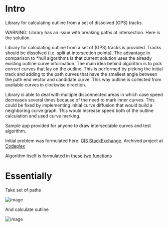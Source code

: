  # Intro

Library for calculating outline from a set of dissolved (GPS) tracks.

WARNING: Library has an issue with breaking paths at intersection. Here is the solution.

Library for calculating outline from a set of (GPS) tracks is provided. Tracks should be dissolved (i.e. split at intersection points). The advantage in comparison to \*hull algorithms is that current solution uses the already existing outline curve information. The main idea behind algorithm is to pick correct curves that lay on the outline. This is performed by picking the initial track and adding to the path curves that have the smallest angle between the path end vector and candidate curve. This way outline is collected from available curves in clockwise direction.

Library is able to deal with multiple disconnected areas in which case speed decreases several times because of the need to mark inner curves. This could be fixed by implementing initial curve diffusion that would build a neighboring curve graph. This would increase speed both of the outline calculation and used curve marking.

Sample app provided for anyone to draw intersectable curves and test algorithm.

Initial problem was formulated here: [GIS StackExchange](http://gis.stackexchange.com/questions/102559/outline-from-multiple-tracks).
Archived project at [Codeplex](https://archive.codeplex.com/?p=outlinefromtracks)

Algorithm itself is formulated in [these two functions](https://github.com/aleksas/path-outline/blob/master/com.gscoder.graph.outline/CurveCollection.cs#L173-L248)

# Essentially
Take set of paths 

![image](https://user-images.githubusercontent.com/594470/42564728-34bfca72-850a-11e8-803f-dc3a095378e8.png)

And calculate outline 

![image](https://user-images.githubusercontent.com/594470/42564802-68261f1a-850a-11e8-9b34-2b521600881f.png)
